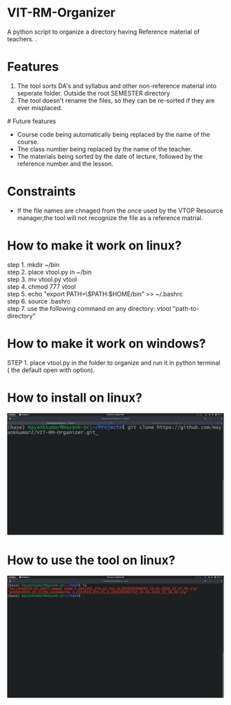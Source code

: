 # VIT-RM-Organizer
A python script to organize a directory having Reference material of teachers.
.
# Features
<ol>
  <li>
   The tool sorts DA's and syllabus and other non-reference material into seperate folder. Outside the root SEMESTER directory
  </li>
  <li>
    The tool doesn't rename the files, so they can be re-sorted if they are ever misplaced.
  </li>
 </ol>
# Future features
<ul>
  <li>
    Course code being automatically being replaced by the name of the course.
  </li>
  
  <li>
    The class number being replaced by the name of the teacher.
  </li>
  <li>
    The materials being sorted by the date of lecture, followed by the reference number and the lesson.
  </li>
  </ul>
  
# Constraints
<ul>
<li>If the file names are chnaged from the once used by the VTOP Resource manager,the tool will not recognize the file as a reference matrial.</li>
 </ul>

# How to make it work on linux?
step 1. mkdir ~/bin <br>
step 2. place vtool.py in ~/bin<br>
step 3. mv vtool.py vtool<br>
step 4. chmod 777 vtool<br>
step 5. echo "export PATH=\\$PATH:\$HOME/bin" >> ~/.bashrc<br>
step 6. source .bashrc <br>
step 7. use the following command on any directory:  vtool "path-to-directory" <br>

# How to make it work on windows?
STEP 1. place vtool.py in the folder to organize and run it in python terminal ( the default open with option).<br>

# How to install on linux?
![](https://github.com/mayankkumar2/readmeFiles/raw/master/myimage.gif)

# How to use the tool on linux?
![](https://github.com/mayankkumar2/readmeFiles/raw/master/myimage2.gif)
